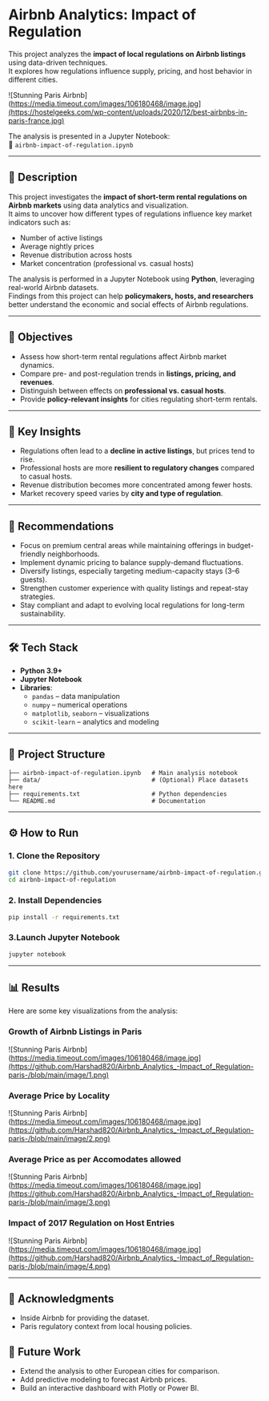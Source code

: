 # Airbnb Analytics: Impact of Regulation

This project analyzes the **impact of local regulations on Airbnb listings** using data-driven techniques.  
It explores how regulations influence supply, pricing, and host behavior in different cities.  

![Stunning Paris Airbnb](https://media.timeout.com/images/106180468/image.jpg](https://hostelgeeks.com/wp-content/uploads/2020/12/best-airbnbs-in-paris-france.jpg)

The analysis is presented in a Jupyter Notebook:  
📂 `airbnb-impact-of-regulation.ipynb`

---

## 📝 Description
This project investigates the **impact of short-term rental regulations on Airbnb markets** using data analytics and visualization.  
It aims to uncover how different types of regulations influence key market indicators such as:  

- Number of active listings  
- Average nightly prices  
- Revenue distribution across hosts  
- Market concentration (professional vs. casual hosts)  

The analysis is performed in a Jupyter Notebook using **Python**, leveraging real-world Airbnb datasets.  
Findings from this project can help **policymakers, hosts, and researchers** better understand the economic and social effects of Airbnb regulations.

---

## 🎯 Objectives
- Assess how short-term rental regulations affect Airbnb market dynamics.  
- Compare pre- and post-regulation trends in **listings, pricing, and revenues**.  
- Distinguish between effects on **professional vs. casual hosts**.  
- Provide **policy-relevant insights** for cities regulating short-term rentals.  

---

## 🔑 Key Insights
- Regulations often lead to a **decline in active listings**, but prices tend to rise.  
- Professional hosts are more **resilient to regulatory changes** compared to casual hosts.  
- Revenue distribution becomes more concentrated among fewer hosts.  
- Market recovery speed varies by **city and type of regulation**.  

---

## 🚀 Recommendations
- Focus on premium central areas while maintaining offerings in budget-friendly neighborhoods.
- Implement dynamic pricing to balance supply-demand fluctuations.
- Diversify listings, especially targeting medium-capacity stays (3–6 guests).
- Strengthen customer experience with quality listings and repeat-stay strategies.
- Stay compliant and adapt to evolving local regulations for long-term sustainability.

---

## 🛠️ Tech Stack
- **Python 3.9+**
- **Jupyter Notebook**
- **Libraries**:
  - `pandas` – data manipulation  
  - `numpy` – numerical operations  
  - `matplotlib`, `seaborn` – visualizations  
  - `scikit-learn` – analytics and modeling  

---
## 📂 Project Structure
```
├── airbnb-impact-of-regulation.ipynb   # Main analysis notebook
├── data/                               # (Optional) Place datasets here
├── requirements.txt                    # Python dependencies
└── README.md                           # Documentation
```

---
## ⚙️ How to Run

### 1. Clone the Repository
```bash
git clone https://github.com/yourusername/airbnb-impact-of-regulation.git
cd airbnb-impact-of-regulation
```
### 2. Install Dependencies
```bash 
pip install -r requirements.txt
```
### 3.Launch Jupyter Notebook
```bash 
jupyter notebook
```
---

## 📊 Results

Here are some key visualizations from the analysis:

### Growth of Airbnb Listings in Paris
![Stunning Paris Airbnb](https://media.timeout.com/images/106180468/image.jpg](https://github.com/Harshad820/Airbnb_Analytics_-Impact_of_Regulation-paris-/blob/main/image/1.png)
### Average Price by Locality
![Stunning Paris Airbnb](https://media.timeout.com/images/106180468/image.jpg](https://github.com/Harshad820/Airbnb_Analytics_-Impact_of_Regulation-paris-/blob/main/image/2.png)
### Average Price as per Accomodates allowed
![Stunning Paris Airbnb](https://media.timeout.com/images/106180468/image.jpg](https://github.com/Harshad820/Airbnb_Analytics_-Impact_of_Regulation-paris-/blob/main/image/3.png)
### Impact of 2017 Regulation on Host Entries
![Stunning Paris Airbnb](https://media.timeout.com/images/106180468/image.jpg](https://github.com/Harshad820/Airbnb_Analytics_-Impact_of_Regulation-paris-/blob/main/image/4.png)

---
## 🙌 Acknowledgments
- Inside Airbnb for providing the dataset.
- Paris regulatory context from local housing policies.

## 🚀 Future Work
- Extend the analysis to other European cities for comparison.
- Add predictive modeling to forecast Airbnb prices.
- Build an interactive dashboard with Plotly or Power BI.
